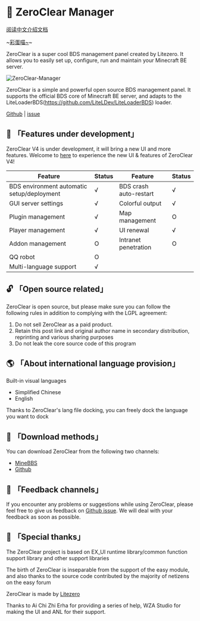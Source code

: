 
# 🚀 ZeroClear Manager

[阅读中文介绍文档](https://github.com/Litezero/ZeroClear-Manager/blob/main/Readme_CN.md)

~[彩蛋喵~](https://github.com/Litezero/ZeroClear-Manager/blob/main/Readme_MiaoMiao.md)~

ZeroClear is a super cool BDS management panel created by Litezero. It allows you to easily set up, configure, run and maintain your Minecraft BE server.

![ZeroClear-Manager](https://socialify.git.ci/Litezero/ZeroClear-Manager/image?description=1&descriptionEditable=%E6%96%B0%E6%97%B6%E4%BB%A3BDS%E6%9C%8D%E5%8A%A1%E5%99%A8%E7%AE%A1%E7%90%86%E9%9D%A2%E6%9D%BF&font=Raleway&forks=1&issues=1&language=1&logo=https%3A%2F%2Fs1.ax1x.com%2F2022%2F11%2F11%2FzCmh0e.png&name=1&pattern=Floating%20Cogs&pulls=1&stargazers=1&theme=Light)

ZeroClear is a simple and powerful open source BDS management panel. It supports the official BDS core of Minecraft BE server, and adapts to the LiteLoaderBDS(https://github.com/LiteLDev/LiteLoaderBDS) loader.

[Github](https://github.com/Litezero) | [issue](https://github.com/Litezero/ZeroClear-manager/issues)

## 🎁 「Features under development」

ZeroClear V4 is under development, it will bring a new UI and more features. Welcome to [here](https://www.minebbs.com/resources/zeroclear-bds.1820/) to experience the new UI & features of ZeroClear V4!

| Feature | Status | Feature | Status |
| --- | --- | --- | --- |
| BDS environment automatic setup/deployment | √ | BDS crash auto-restart | √ |
| GUI server settings | √ | Colorful output | √ |
| Plugin management | √ | Map management | O |
| Player management | √ | UI renewal | √ |
| Addon management | O | Intranet penetration | O |
| QQ robot | O |  |  |
| Multi-language support | √ |  |  |

## 🔓 「Open source related」

ZeroClear is open source, but please make sure you can follow the following rules in addition to complying with the LGPL agreement:

1. Do not sell ZeroClear as a paid product.
2. Retain this post link and original author name in secondary distribution, reprinting and various sharing purposes
3. Do not leak the core source code of this program

## 🌎 「About international language provision」

Built-in visual languages

- Simplified Chinese
- English

Thanks to ZeroClear's lang file docking, you can freely dock the language you want to dock

## 💾 「Download methods」

You can download ZeroClear from the following two channels:

- [MineBBS](https://www.minebbs.com/resources/zeroclear-bds.1820/)
- [Github](https://github.com/Litezero/ZeroClear-manager)

## 📝 「Feedback channels」

If you encounter any problems or suggestions while using ZeroClear, please feel free to give us feedback on [Github issue](https://github.com/Litezero/ZeroClear-manager/issues). We will deal with your feedback as soon as possible.

## 💖 「Special thanks」

The ZeroClear project is based on EX_UI runtime library/common function support library and other support libraries

The birth of ZeroClear is inseparable from the support of the easy module, and also thanks to the source code contributed by the majority of netizens on the easy forum

ZeroClear is made by [Litezero](https://github.com/Litezero)

Thanks to Ai Chi Zhi Erha for providing a series of help, WZA Studio for making the UI and ANL for their support.

